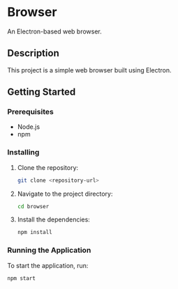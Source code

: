 # Browser

An Electron-based web browser.

## Description

This project is a simple web browser built using Electron.

## Getting Started

### Prerequisites

- Node.js
- npm

### Installing

1. Clone the repository:
    ```sh
    git clone <repository-url>
    ```
2. Navigate to the project directory:
    ```sh
    cd browser
    ```
3. Install the dependencies:
    ```sh
    npm install
    ```

### Running the Application

To start the application, run:
```sh
npm start
```
